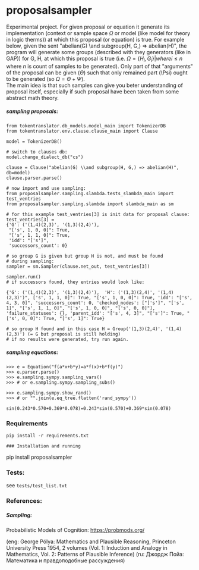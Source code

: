 # proposalsampler
Experimental project. For given proposal or equation it generate its implementation (context or sample space $\Omega$ or model (like model for theory in logic therms))
at which this proposal (or equation) is true.
For example below, given the sent "abelian(G) \\and subgroup(H, G,) => abelian(H)", the program will generate some groups (described with they generators (like in GAP)) for G, H, at which this proposal is true (i.e. $\Omega = {\{H_{i}, G_{i}\} | where i \leq n}$ where $n$ is count of samples to be generated).
Only part of that "arguments" of the proposal can be given ($\Theta$) such that only remained part (\Psi) ought to be generated (so $\Omega = \Theta + \Psi$).  
The main idea is that such samples can give you beter understanding of proposal itself, especially if such proposal have been taken from some abstract math theory. 

##### sampling proposals:

```
from tokentranslator.db_models.model_main import TokenizerDB
from tokentranslator.env.clause.clause_main import Clause

model = TokenizerDB()

# switch to clauses db:
model.change_dialect_db("cs")

clause = Clause("abelian(G) \\and subgroup(H, G,) => abelian(H)", db=model)
clause.parser.parse()

# now import and use sampling:
from proposalsampler.sampling.slambda.tests_slambda_main import test_ventries 
from proposalsampler.sampling.slambda import slambda_main as sm

# for this example test_ventries[3] is init data for proposal clause:
test_ventries[3] =
{'G': ('(1,4)(2,3)', '(1,3)(2,4)'),
 "['s', 1, 0, 0]": True,
 "['s', 1, 1, 0]": True,
 'idd': "['s']",
 'successors_count': 0}

# so group G is given but group H is not, and must be found
# during sampling:
sampler = sm.Sampler(clause.net_out, test_ventries[3])

sampler.run()
# if successors found, they entries would look like:

{'G': ('(1,4)(2,3)', '(1,3)(2,4)'),  'H': ('(1,3)(2,4)', '(1,4)(2,3)')", ['s', 1, 1, 0]": True, "['s', 1, 0, 0]": True, 'idd': "['s', 4, 3, 0]", 'successors_count': 0, 'checked_nodes': ["['s']", "['s', 1]", "['s', 1, 1, 0]", "['s', 1, 0, 0]", "['s', 0, 0]"], 'failure_statuses': {}, 'parent_idd': "['s', 4, 3]", "['s']": True, "['s', 0, 0]": True, "['s', 1]": True}

# so group H found and in this case H = Group('(1,3)(2,4)', '(1,4)(2,3)') (= G but proposal is still holding) 
# if no results were generated, try run again.
```

##### sampling equations:
```
>>> e = Equation("f(a*x+b*y)=a*f(x)+b*f(y)")
>>> e.parser.parse()
>>> e.sampling.sympy.sampling_vars()
>>> # or e.sampling.sympy.sampling_subs()

>>> e.sampling.sympy.show_rand()
>>> # or "".join(e.eq_tree.flatten('rand_sympy'))

sin(0.243*0.570+0.369*0.078)=0.243*sin(0.570)+0.369*sin(0.078)
```
### Requirements
```
pip install -r requirements.txt

### Installation and running
```
pip install proposalsampler

### Tests:
see `tests/test_list.txt`

### References:
##### Sampling:
Probabilistic Models of Cognition: https://probmods.org/

(eng: George Pólya: Mathematics and Plausible Reasoning, Princeton University Press 1954, 2 volumes (Vol. 1: Induction and Analogy in Mathematics, Vol. 2: Patterns of Plausible Inference)
(ru: Джордж Пойа: Математика и правдоподобные рассуждения)